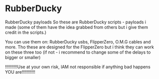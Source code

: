 # RubberDucky
RubberDucky payloads
So these are RubberDucky scripts - payloads i made (some of them have the idea grabbed from others but i give them credit in the scripts.)

You can use them on: RubberDucky usbs, FlipperZero, O.M.G cables and more.
Tho these are designed for the FlipperZero but i think they can work on these three too 
(if not - i recommend to change some of the delays to bigger or smaller)

!!!!!!!!!!Use at your own risk, IAM not responsible if anything bad happens YOU are!!!!!!!!!!!

